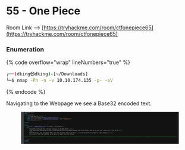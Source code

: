 # 55 - One Piece

Room Link --> [https://tryhackme.com/room/ctfonepiece65](https://tryhackme.com/room/ctfonepiece65)

### Enumeration

{% code overflow="wrap" lineNumbers="true" %}
```bash
┌──(dking㉿dking)-[~/Downloads]
└─$ nmap -Pn -n -v 10.10.174.135 -p- -sV


```
{% endcode %}

Navigating to the Webpage we see a Base32 encoded text.

<figure><img src=".gitbook/assets/image.png" alt=""><figcaption></figcaption></figure>







































